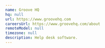```yaml
---
name: Groove HQ
hq: null
url: https://www.groovehq.com
careersUrl: https://www.groovehq.com/about
remoteModel: null
timezone: null
description: Help desk software.
---
```

